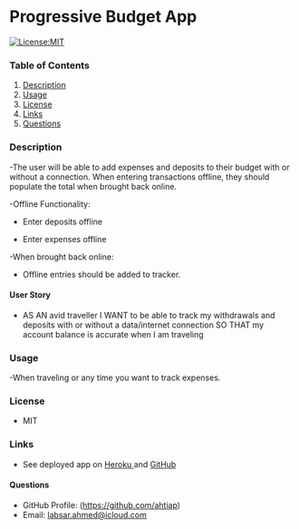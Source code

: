 # Progressive Budget App

[![License:MIT](https://img.shields.io/badge/License-MIT-yellow.svg)](https://opensource.org/licenses/MIT)

### Table of Contents

1. [Description](#description)
2. [Usage](#usage)
3. [License](#license)
4. [Links](#links)
5. [Questions](#questions)

### Description

-The user will be able to add expenses and deposits to their budget with or without a connection. When entering transactions offline, they should populate the total when brought back online.

-Offline Functionality:

- Enter deposits offline

- Enter expenses offline

-When brought back online:

- Offline entries should be added to tracker.

#### User Story

- AS AN avid traveller
  I WANT to be able to track my withdrawals and deposits with or without a data/internet connection
  SO THAT my account balance is accurate when I am traveling

### Usage

-When traveling or any time you want to track expenses.

### License

- MIT

### Links

- See deployed app on
  [Heroku ](https://aqueous-meadow-36307.herokuapp.com/)
  and
  [GitHub ](https://github.com/ahtiap/Progressive-Budget)

#### Questions

- GitHub Profile: (https://github.com/ahtiap)
- Email: labsar.ahmed@icloud.com
